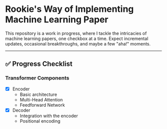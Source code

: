 
# Rookie's Way of Implementing Machine Learning Paper
This repository is a work in progress, where I tackle the intricacies of machine learning papers, one checkbox at a time. Expect incremental updates, occasional breakthroughs, and maybe a few "aha!" moments.

---

## ✅ **Progress Checklist**  

### Transformer Components  
- [x] Encoder  
  - Basic architecture  
  - Multi-Head Attention  
  - Feedforward Network  
- [x] Decoder  
  - Integration with the encoder  
  - Positional encoding  



